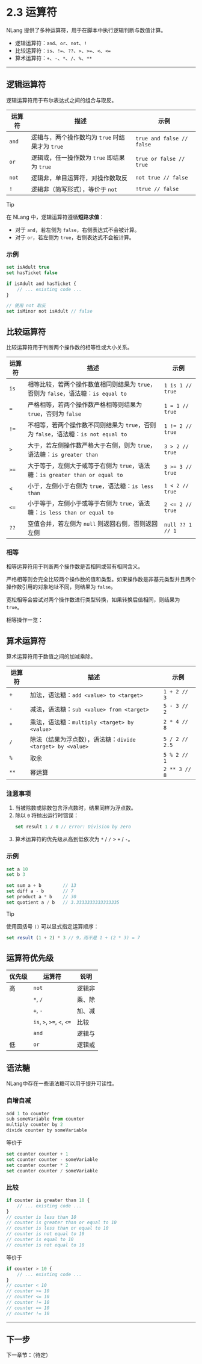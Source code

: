 # 2.3 运算符

NLang 提供了多种运算符，用于在脚本中执行逻辑判断与数值计算。

- 逻辑运算符：`and`、`or`、`not`、`!`
- 比较运算符：`is`、`!=`、`??`、`>`、`>=`、`<`、`<=`
- 算术运算符：`+`、`-`、`*`、`/`、`%`、`**`

---

## 逻辑运算符

逻辑运算符用于布尔表达式之间的组合与取反。

| 运算符 | 描述 | 示例 |
| --- | --- | --- |
| `and` | 逻辑与，两个操作数均为 `true` 时结果才为 `true` | `true and false // false` |
| `or`  | 逻辑或，任一操作数为 `true` 即结果为 `true` | `true or false // true` |
| `not` | 逻辑非，单目运算符，对操作数取反 | `not true // false` |
| `!` | 逻辑非（简写形式），等价于 `not` | `!true // false` |

> [!TIP]
> 在 NLang 中，逻辑运算符遵循**短路求值**：
> - 对于 `and`，若左侧为 `false`，右侧表达式不会被计算。
> - 对于 `or`，若左侧为 `true`，右侧表达式不会被计算。

### 示例

```javascript
set isAdult true
set hasTicket false

if isAdult and hasTicket {
    // ... existing code ...
}

// 使用 not 取反
set isMinor not isAdult // false
```

## 比较运算符

比较运算符用于判断两个操作数的相等性或大小关系。

| 运算符 | 描述 | 示例 |
| --- | --- | --- |
| `is` | 相等比较，若两个操作数值相同则结果为 `true`，否则为 `false`，语法糖：`is equal to` | `1 is 1 // true` |
| `=`  | 严格相等，若两个操作数严格相等则结果为 `true`，否则为 `false` | `1 = 1 // true` |
| `!=` | 不相等，若两个操作数不同则结果为 `true`，否则为 `false`，语法糖：`is not equal to` | `1 != 2 // true` |
| `>` | 大于，若左侧操作数严格大于右侧，则为 `true`，语法糖：`is greater than` | `3 > 2 // true` |
| `>=` | 大于等于，左侧大于或等于右侧为 `true`，语法糖：`is greater than or equal to` | `3 >= 3 // true` |
| `<` | 小于，左侧小于右侧为 `true`，语法糖：`is less than` | `1 < 2 // true` |
| `<=` | 小于等于，左侧小于或等于右侧为 `true`，语法糖：`is less than or equal to` | `2 <= 2 // true` |
| `??` | 空值合并，若左侧为 `null` 则返回右侧，否则返回左侧 | `null ?? 1 // 1` |

### 相等

相等运算符用于判断两个操作数是否相同或带有相同含义。

严格相等则会完全比较两个操作数的值和类型。如果操作数是非基元类型并且两个操作数引用的对象地址不同，则结果为 `false`。

宽松相等会尝试对两个操作数进行类型转换，如果转换后值相同，则结果为 `true`。

相等操作一览：  

## 算术运算符

算术运算符用于数值之间的加减乘除。

| 运算符 | 描述 | 示例 |
| --- | --- | --- |
| `+` | 加法，语法糖：`add <value> to <target>` | `1 + 2 // 3` |
| `-` | 减法，语法糖：`sub <value> from <target>` | `5 - 3 // 2` |
| `*` | 乘法，语法糖：`multiply <target> by <value>` | `2 * 4 // 8` |
| `/` | 除法（结果为浮点数），语法糖：`divide <target> by <value>` | `5 / 2 // 2.5` |
| `%` | 取余 | `5 % 2 // 1` |
| `**` | 幂运算 | `2 ** 3 // 8` |

### 注意事项

1. 当被除数或除数包含浮点数时，结果同样为浮点数。
2. 除以 `0` 将抛出运行时错误：
   ```javascript
   set result 1 / 0 // Error: Division by zero
   ```
3. 算术运算符的优先级从高到低依次为 `*` / `/` > `+` / `-`。

### 示例

```javascript
set a 10
set b 3

set sum a + b        // 13
set diff a - b       // 7
set product a * b    // 30
set quotient a / b   // 3.3333333333333335
```

> [!TIP]
> 使用圆括号 `()` 可以显式指定运算顺序：
>
> ```javascript
> set result (1 + 2) * 3 // 9，而不是 1 + (2 * 3) = 7
> ```

## 运算符优先级

| 优先级 | 运算符 | 说明 |
| --- | --- | --- |
| 高 | `not` | 逻辑非 |
|   | `*`, `/` | 乘、除 |
|   | `+`, `-` | 加、减 |
|   | `is`, `>`, `>=`, `<`, `<=` | 比较 |
|   | `and` | 逻辑与 |
| 低 | `or` | 逻辑或 |

## 语法糖

NLang中存在一些语法糖可以用于提升可读性。

### 自增自减

```javascript
add 1 to counter
sub someVariable from counter
multiply counter by 2
divide counter by someVariable
```

等价于

```javascript
set counter counter + 1
set counter counter - someVariable
set counter counter * 2
set counter counter / someVariable
```

### 比较

```javascript
if counter is greater than 10 {
    // ... existing code ...
}
// counter is less than 10
// counter is greater than or equal to 10
// counter is less than or equal to 10
// counter is not equal to 10
// counter is equal to 10
// counter is not equal to 10
```

等价于

```javascript
if counter > 10 {
    // ... existing code ...
}
// counter < 10
// counter >= 10
// counter <= 10
// counter != 10
// counter == 10
// counter != 10
```

---

## 下一步

下一章节：（待定） 